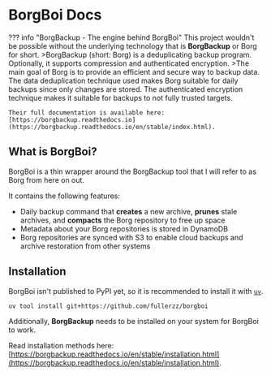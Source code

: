# BorgBoi Docs


??? info "BorgBackup - The engine behind BorgBoi"
    This project wouldn't be possible without the underlying technology that is **BorgBackup** or Borg for short.
    >BorgBackup (short: Borg) is a deduplicating backup program. Optionally, it supports compression and authenticated encryption.
    >The main goal of Borg is to provide an efficient and secure way to backup data. The data deduplication technique used makes Borg suitable for daily backups since only changes are stored. The authenticated encryption technique makes it suitable for backups to not fully trusted targets.
    
    Their full documentation is available here: [https://borgbackup.readthedocs.io](https://borgbackup.readthedocs.io/en/stable/index.html).

## What is BorgBoi?

BorgBoi is a thin wrapper around the BorgBackup tool that I will refer to as Borg from here on out.

It contains the following features:

* Daily backup command that **creates** a new archive, **prunes** stale archives, and **compacts** the Borg repository to free up space
* Metadata about your Borg repositories is stored in DynamoDB
* Borg repositories are synced with S3 to enable cloud backups and archive restoration from other systems
## Installation

BorgBoi isn't published to PyPI yet, so it is recommended to install it with [`uv`](https://docs.astral.sh/uv/).

```sh
uv tool install git+https://github.com/fullerzz/borgboi
```

Additionally, **BorgBackup** needs to be installed on your system for BorgBoi to work.

Read installation methods here: [https://borgbackup.readthedocs.io/en/stable/installation.html](https://borgbackup.readthedocs.io/en/stable/installation.html).
